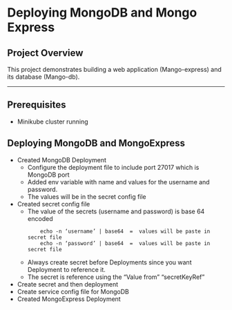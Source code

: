 # Deploying MongoDB and Mongo Express

## **Project Overview**
This project demonstrates building a web application (Mango-express)  and its database (Mango-db). 

---

## **Prerequisites**
- Minikube cluster running
  
## **Deploying MongoDB and MongoExpress**
- Created MongoDB Deployment
  -	Configure the deployment file to include port 27017 which is MongoDB port
  - Added env variable with name and values for the username and password.
  - The values will be in the secret config file
-	Created secret config file
     - The value of the secrets (username and password) is base 64 encoded
       ```
           echo -n ‘username’ | base64  =  values will be paste in secret file
           echo -n ‘password’ | base64  =  values will be paste in secret file
       ```
     - Always create secret before Deployments since you want Deployment to reference it.
     - The secret is reference using the “Value from” “secretKeyRef” 
- Create secret and then deployment
- Create service config file for MongoDB
- Created MongoExpress Deployment
